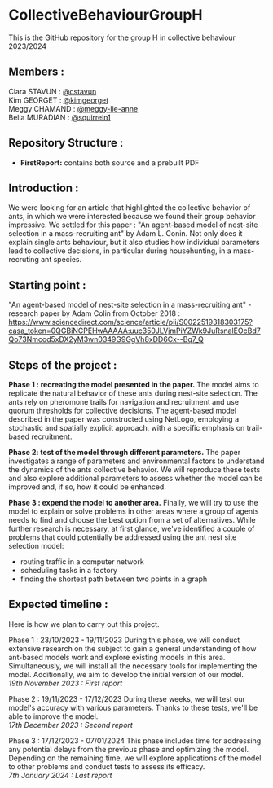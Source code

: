 # CollectiveBehaviourGroupH
This is the GitHub repository for the group H in collective behaviour 2023/2024


## Members : 
Clara STAVUN : [@cstavun ](https://github.com/cstavun)  
Kim GEORGET : [@kimgeorget  ](https://github.com/cstavun)  
Meggy CHAMAND : [@meggy-lie-anne](https://github.com/cstavun)  
Bella MURADIAN : [@squirreln1](https://github.com/cstavun)  

## Repository Structure :
- **FirstReport:** contains both source and a prebuilt PDF


## Introduction : 
We were looking for an article that highlighted the collective behavior of ants, in which we were interested because we found their group behavior impressive. We settled for this paper : "An agent-based model of nest-site selection in a mass-recruiting ant" by Adam L. Conin. Not only does it explain single ants behaviour, but it also studies how individual parameters lead to collective decisions, in particular during househunting, in a mass-recruting ant species. 


## Starting point :
"An agent-based model of nest-site selection in a mass-recruiting ant" - research paper by Adam Colin from October 2018 : 
https://www.sciencedirect.com/science/article/pii/S0022519318303175?casa_token=0QGBiNCPEHwAAAAA:uuc350JLVjmPiYZWk9JuRsnalEOcBd7Qo73Nmcod5xDX2yM3wn0349G9GgVh8xDD6Cx--Bq7_Q


## Steps of the project : 
**Phase 1 : recreating the model presented in the paper.** 
The model aims to replicate the natural behavior of these ants during nest-site selection. The ants rely on pheromone trails for navigation and recruitment and use quorum thresholds for collective decisions. The agent-based model described in the paper was constructed using NetLogo, employing a stochastic and spatially explicit approach, with a specific emphasis on trail-based recruitment. 

**Phase 2:  test of the model through different parameters.**
The paper investigates a range of parameters and environmental factors to understand the dynamics of the ants collective behavior. We will reproduce these tests and also explore additional parameters to assess whether the model can be improved and, if so, how it could be enhanced. 

**Phase 3 : expend the model to another area.**
Finally, we will try to use the model to explain or solve problems in other areas where a group of agents needs to find and choose the best option from a set of alternatives. While further research is necessary, at first glance, we've identified a couple of problems that could potentially be addressed using the ant nest site selection model: 
- routing traffic in a computer network
- scheduling tasks in a factory
- finding the shortest path between two points in a graph



## Expected timeline :

Here is how we plan to carry out this project.

Phase 1 : 23/10/2023 - 19/11/2023
During this phase, we will conduct extensive research on the subject to gain a general understanding of how ant-based models work and explore existing models in this area. Simultaneously, we will install all the necessary tools for implementing the model. Additionally, we aim to develop the initial version of our model.  
*19th November 2023 : First report* 

Phase 2 : 19/11/2023 - 17/12/2023
During these weeks, we will test our model's accuracy with various parameters. Thanks to these tests, we'll be able to improve the model.  
*17th December 2023 : Second report* 

Phase 3 : 17/12/2023 - 07/01/2024
This phase includes time for addressing any potential delays from the previous phase and optimizing the model. 
Depending on the remaining time, we will explore applications of the model to other problems and conduct tests to assess its efficacy.  
*7th January 2024 : Last report*


